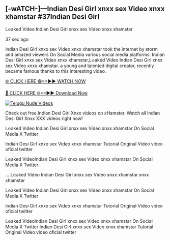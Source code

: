 ## [-wATCH-]—Indian Desi Girl xnxx sex Video xnxx xhamstar #37Indian Desi Girl

L𝚎aked Video Indian Desi Girl xnxx sex Video xnxx xhamstar

37 sec ago 

Indian Desi Girl xnxx sex Video xnxx xhamstar took the internet by storm and amazed viewers On Social Media various social media platforms. Indian Desi Girl xnxx sex Video xnxx xhamstar,L𝚎aked Video Indian Desi Girl xnxx sex Video xnxx xhamstar. a young and talented digital creator, recently became famous thanks to this interesting video.

[🌐 CLICK HERE 🟢==►► WATCH NOW](https://russelviper69.blogspot.com/p/valo-video.html)

[🔴 CLICK HERE 🌐==►► Download Now](https://russelviper69.blogspot.com/p/valo-video.html)

[![Telugu Nude Videos](https://i.imgur.com/dJHk4Zq.gif)](https://russelviper69.blogspot.com/p/valo-video.html)

Check out free Indian Desi Girl Xnxx videos on xHamster. Watch all Indian Desi Girl Xnxx XXX videos right now!

L𝚎aked Video Indian Desi Girl xnxx sex Video xnxx xhamstar On Social Media X Twitter

Indian Desi Girl xnxx sex Video xnxx xhamstar Tutorial Original Video video oficial twitter

L𝚎aked VideoIndian Desi Girl xnxx sex Video xnxx xhamstar On Social Media X Twitter

....L𝚎aked Video Indian Desi Girl xnxx sex Video xnxx xhamstar xnxx xhamstar

L𝚎aked Video Indian Desi Girl xnxx sex Video xnxx xhamstar On Social Media X Twitter

Indian Desi Girl xnxx sex Video xnxx xhamstar Tutorial Original Video video oficial twitter

L𝚎aked VideoIndian Desi Girl xnxx sex Video xnxx xhamstar On Social Media X Twitter
Indian Desi Girl xnxx sex Video xnxx xhamstar Tutorial Original Video video oficial twitter
